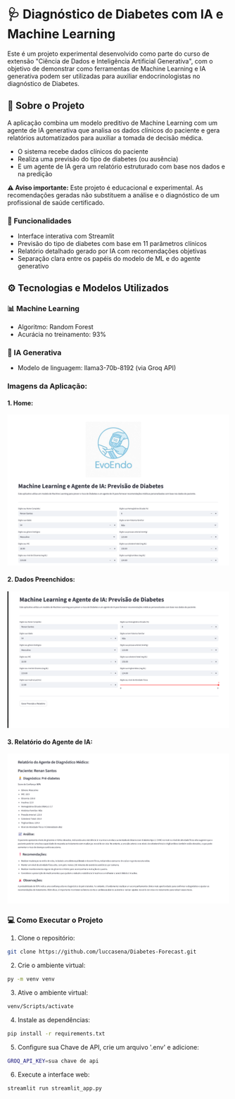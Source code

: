 # 🩺 Diagnóstico de Diabetes com IA e Machine Learning

Este é um projeto experimental desenvolvido como parte do curso de extensão "Ciência de Dados e Inteligência Artificial Generativa", com o objetivo de demonstrar como ferramentas de Machine Learning e IA generativa podem ser utilizadas para auxiliar endocrinologistas no diagnóstico de Diabetes.

## 🧠 Sobre o Projeto

A aplicação combina um modelo preditivo de Machine Learning com um agente de IA generativa que analisa os dados clínicos do paciente e gera relatórios automatizados para auxiliar a tomada de decisão médica.

- O sistema recebe dados clínicos do paciente
- Realiza uma previsão do tipo de diabetes (ou ausência)
- E um agente de IA gera um relatório estruturado com base nos dados e na predição

**⚠️ Aviso importante:** Este projeto é educacional e experimental. As recomendações geradas não substituem a análise e o diagnóstico de um profissional de saúde certificado.

### 📌 Funcionalidades

- Interface interativa com Streamlit
- Previsão do tipo de diabetes com base em 11 parâmetros clínicos
- Relatório detalhado gerado por IA com recomendações objetivas
- Separação clara entre os papéis do modelo de ML e do agente generativo

## ⚙️ Tecnologias e Modelos Utilizados
### 📊 Machine Learning

- Algoritmo: Random Forest
- Acurácia no treinamento: 93%

### 🤖 IA Generativa

- Modelo de linguagem: llama3-70b-8192 (via Groq API)

### Imagens da Aplicação:

#### 1. Home:
<img src="img/home.png" alt=""></img>

#### 2. Dados Preenchidos:
<img src="img/dataInput.png" alt=""></img>

#### 3. Relatório do Agente de IA:
<img src="img/report.png" alt=""></img>

### 💻 Como Executar o Projeto

1. Clone o repositório:

```bash 
git clone https://github.com/luccasena/Diabetes-Forecast.git
```

2. Crie o ambiente virtual:

```bash 
py -m venv venv
```

3. Ative o ambiente virtual:

```bash 
venv/Scripts/activate
```
4. Instale as dependências:

```bash 
pip install -r requirements.txt
```
5. Configure sua Chave de API, crie um arquivo '.env' e adicione:

```bash 
GROQ_API_KEY=sua chave de api
```

6. Execute a interface web:

```bash 
streamlit run streamlit_app.py
```




